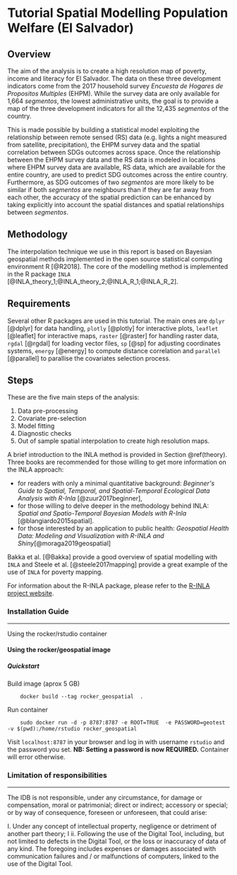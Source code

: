 # Tutorial Spatial Modelling Population Welfare (El Salvador)

## Overview

The aim of the analysis is to create a high resolution map of poverty, income and literacy for El Salvador. The data on these three development indicators come from the 2017 household survey *Encuesta de Hogares de Propositos Multiples* (EHPM). While the survey data are only available for 1,664 *segmentos*, the lowest administrative units, the goal is to provide a map of the three development indicators for all the 12,435 *segmentos* of the country.

This is made possible by building a statistical model exploiting the relationship between remote sensed (RS) data (e.g. lights a night measured from satellite, precipitation), the EHPM survey data and the spatial correlation between SDGs outcomes across space. Once the relationship between the EHPM survey data and the RS data is modeled in locations where EHPM survey data are available, RS data, which are available for the entire country, are used to predict SDG outcomes across the entire country. Furthermore, as SDG outcomes of two *segmentos* are more likely to be similar if both *segmentos* are neighbours than if they are far away from each other, the accuracy of the spatial prediction can be enhanced by taking explicitly into account the spatial distances and spatial relationships between *segmentos*.

## Methodology
The interpolation technique we use in this report is based on Bayesian geospatial methods implemented in the open source statistical computing environment R [@R2018]. The core of the modelling method is implemented in the R package `INLA` [@INLA_theory_1;@INLA_theory_2;@INLA_R_1;@INLA_R_2].

## Requirements
Several other R packages are used in this tutorial. The main ones are `dplyr` [@dplyr] for data handling, `plotly` [@plotly] for interactive plots, `leaflet` [@leaflet] for interactive maps,  `raster` [@raster] for handling raster data, `rgdal`  [@rgdal] for loading vector files, `sp` [@sp] for adjusting coordinates systems, `energy` [@energy] to compute distance correlation and `parallel` [@parallel] to parallise the covariates selection process.

## Steps
These are the five main steps of the analysis:

1.  Data pre-processing
2.  Covariate pre-selection
3.  Model fitting
4.  Diagnostic checks
5.  Out of sample spatial interpolation to create high resolution maps.

A brief introduction to the INLA method is provided in Section \@ref(theory). Three books are recommended for those willing to get more information on the INLA approach:

*   for readers with only a minimal quantitative background: *Beginner's Guide to Spatial, Temporal, and Spatial-Temporal Ecological Data Analysis with R-Inla* [@zuur2017beginner],
*   for those willing to delve deeper in the methodology behind INLA: *Spatial and Spatio-Temporal Bayesian Models with R-Inla* [@blangiardo2015spatial].
*   for those interested by an application to public health: *Geospatial Health Data: Modeling and Visualization with R-INLA and Shiny*[@moraga2019geospatial]

Bakka et al. [@Bakka] provide a good overview of spatial modelling with `INLA` and  Steele et al. [@steele2017mapping] provide a great example of the use of `INLA` for poverty mapping.

For information about the R-INLA package, please refer to the [R-INLA project website](http://www.r-inla.org/).


### Installation Guide
---
Using the rocker/rstudio container

#### Using the rocker/geospatial image

##### Quickstart

Build image (aprox 5 GB)

```
    docker build --tag rocker_geospatial  . 
```

Run container

```
    sudo docker run -d -p 8787:8787 -e ROOT=TRUE  -e PASSWORD=geotest -v $(pwd):/home/rstudio rocker_geospatial
```

Visit `localhost:8787` in your browser and log in with username `rstudio` and the password you set. **NB: Setting a password is now REQUIRED.**  Container will error otherwise.


### Limitation of responsibilities
---
The IDB is not responsible, under any circumstance, for damage or compensation, moral or patrimonial; direct or indirect; accessory or special; or by way of consequence, foreseen or unforeseen, that could arise:

I. Under any concept of intellectual property, negligence or detriment of another part theory; I
ii. Following the use of the Digital Tool, including, but not limited to defects in the Digital Tool, or the loss or inaccuracy of data of any kind. The foregoing includes expenses or damages associated with communication failures and / or malfunctions of computers, linked to the use of the Digital Tool.

